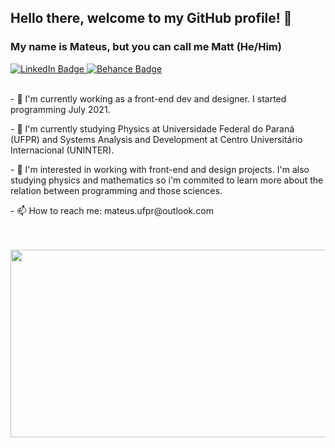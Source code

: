 ## Hello there, welcome to my GitHub profile! 👋
### My name is Mateus, but you can call me Matt (He/Him)

<div id="badges">
<a href="https://www.linkedin.com/in/mateus-rafael-684074186/">
  <img src="https://img.shields.io/badge/LinkedIn-blue?style=for-the-badge&logo=linkedin&logoColor=white" alt="LinkedIn Badge"/>
</a>
<a href="https://www.behance.net/mateus_rafael">
  <img src="https://img.shields.io/badge/Behance-blue?style=for-the-badge&logo=behance&logoColor=white" alt="Behance Badge"/>
</a>
</div>

<div display: flex>
&nbsp;
&nbsp;
<p>
- 🔭 I'm currently working as a front-end dev and designer. I started programming July 2021.
</p>
<p>
- 🌱 I'm currently studying Physics at Universidade Federal do Paraná (UFPR) and Systems Analysis and Development at Centro Universitário Internacional (UNINTER).
 </p>
 <p>
- 🌟 I'm interested in working with front-end and design projects. I'm also studying physics and mathematics so i'm commited to learn more about the relation between programming and those sciences.
 </p>
 <p>
 - 📫 How to reach me: mateus.ufpr@outlook.com
 </p>
&nbsp;
</div>

<div align="left">
  &nbsp;
  <img src="https://media.giphy.com/media/xMkWcQ9xTGH8A/giphy.gif" width="600" height="300"/>
</div>

<!--
**mateus-rafael42/mateus-rafael42** is a ✨ _special_ ✨ repository because its `README.md` (this file) appears on your GitHub profile.

Here are some ideas to get you started:

- 🔭 I’m currently working on ...
- 🌱 I’m currently learning ...
- 👯 I’m looking to collaborate on ...
- 🤔 I’m looking for help with ...
- 💬 Ask me about ...
- 📫 How to reach me: ...
- 😄 Pronouns: ...
- ⚡ Fun fact: ...
-->
